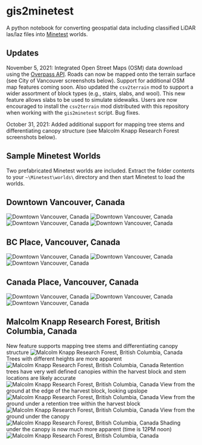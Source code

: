 # gis2minetest
A python notebook for converting geospatial data including classified LiDAR las/laz files into [Minetest](https://www.minetest.net/downloads/) worlds.

## Updates
November 5, 2021: Integrated Open Street Maps (OSM) data download using the [Overpass API](https://wiki.openstreetmap.org/wiki/Overpass_API). Roads can now be mapped onto the terrain surface (see City of Vancouver screenshots below). Support for additional OSM map features coming soon. Also updated the `csv2terrain` mod to support a wider assortment of block types (e.g., stairs, slabs, and wool). This new feature allows slabs to be used to simulate sidewalks. Users are now encouraged to install the `csv2terrain` mod distributed with this repository when working with the `gis2minetest` script. Bug fixes.

October 31, 2021: Added additional support for mapping tree stems and differentiating canopy structure (see Malcolm Knapp Research Forest screenshots below).

## Sample Minetest Worlds
Two prefabricated Minetest worlds are included. Extract the folder contents to your `~\Minetest\worlds\` directory and then start Minetest to load the worlds.

## Downtown Vancouver, Canada
![Downtown Vancouver, Canada](/screenshots/downtownroads1.png)
![Downtown Vancouver, Canada](/screenshots/downtownroads2.png)
![Downtown Vancouver, Canada](/screenshots/downtownroads3.png)
![Downtown Vancouver, Canada](/screenshots/downtownroads4.png)

## BC Place, Vancouver, Canada
![Downtown Vancouver, Canada](/screenshots/bcplace2.png)
![Downtown Vancouver, Canada](/screenshots/bcplace3.png)
![Downtown Vancouver, Canada](/screenshots/bcplace4.png)

## Canada Place, Vancouver, Canada
![Downtown Vancouver, Canada](/screenshots/canadaplace1.png)
![Downtown Vancouver, Canada](/screenshots/canadaplace2.png)
![Downtown Vancouver, Canada](/screenshots/canadaplace3.png)

## Malcolm Knapp Research Forest, British Columbia, Canada
New feature supports mapping tree stems and differentiating canopy structure
![Malcolm Knapp Research Forest, British Columbia, Canada](/screenshots/mkrf1.png)
Trees with different heights are more apparent
![Malcolm Knapp Research Forest, British Columbia, Canada](/screenshots/mkrf2.png)
Retention trees have very well defined canopies within the harvest block and stem locations are likely accurate
![Malcolm Knapp Research Forest, British Columbia, Canada](/screenshots/mkrf3.png)
View from the ground at the edge of the harvest block, looking upslope
![Malcolm Knapp Research Forest, British Columbia, Canada](/screenshots/mkrf4.png)
View from the ground under a retention tree within the harvest block
![Malcolm Knapp Research Forest, British Columbia, Canada](/screenshots/mkrf5.png)
View from the ground under the canopy
![Malcolm Knapp Research Forest, British Columbia, Canada](/screenshots/mkrf6.png)
Shading under the canopy is now much more apparent (time is 12PM noon)
![Malcolm Knapp Research Forest, British Columbia, Canada](/screenshots/mkrf7.png)
